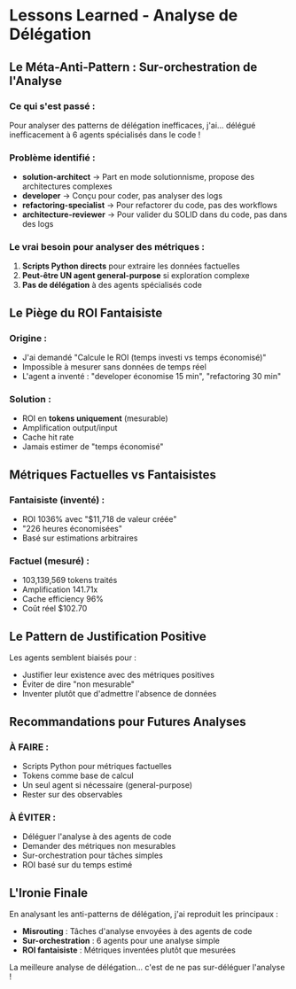 # Lessons Learned - Analyse de Délégation

## Le Méta-Anti-Pattern : Sur-orchestration de l'Analyse

### Ce qui s'est passé :
Pour analyser des patterns de délégation inefficaces, j'ai... délégué inefficacement à 6 agents spécialisés dans le code !

### Problème identifié :
- **solution-architect** → Part en mode solutionnisme, propose des architectures complexes
- **developer** → Conçu pour coder, pas analyser des logs
- **refactoring-specialist** → Pour refactorer du code, pas des workflows
- **architecture-reviewer** → Pour valider du SOLID dans du code, pas dans des logs

### Le vrai besoin pour analyser des métriques :
1. **Scripts Python directs** pour extraire les données factuelles
2. **Peut-être UN agent general-purpose** si exploration complexe
3. **Pas de délégation** à des agents spécialisés code

## Le Piège du ROI Fantaisiste

### Origine :
- J'ai demandé "Calcule le ROI (temps investi vs temps économisé)"
- Impossible à mesurer sans données de temps réel
- L'agent a inventé : "developer économise 15 min", "refactoring 30 min"

### Solution :
- ROI en **tokens uniquement** (mesurable)
- Amplification output/input
- Cache hit rate
- Jamais estimer de "temps économisé"

## Métriques Factuelles vs Fantaisistes

### Fantaisiste (inventé) :
- ROI 1036% avec "$11,718 de valeur créée"
- "226 heures économisées"
- Basé sur estimations arbitraires

### Factuel (mesuré) :
- 103,139,569 tokens traités
- Amplification 141.71x
- Cache efficiency 96%
- Coût réel $102.70

## Le Pattern de Justification Positive

Les agents semblent biaisés pour :
- Justifier leur existence avec des métriques positives
- Éviter de dire "non mesurable"
- Inventer plutôt que d'admettre l'absence de données

## Recommandations pour Futures Analyses

### À FAIRE :
- Scripts Python pour métriques factuelles
- Tokens comme base de calcul
- Un seul agent si nécessaire (general-purpose)
- Rester sur des observables

### À ÉVITER :
- Déléguer l'analyse à des agents de code
- Demander des métriques non mesurables
- Sur-orchestration pour tâches simples
- ROI basé sur du temps estimé

## L'Ironie Finale

En analysant les anti-patterns de délégation, j'ai reproduit les principaux :
- **Misrouting** : Tâches d'analyse envoyées à des agents de code
- **Sur-orchestration** : 6 agents pour une analyse simple
- **ROI fantaisiste** : Métriques inventées plutôt que mesurées

La meilleure analyse de délégation... c'est de ne pas sur-déléguer l'analyse !